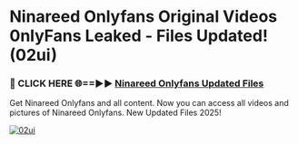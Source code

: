 # Ninareed Onlyfans Original Videos 0nlyFans Leaked - Files Updated! (02ui)

<h3>🔴 CLICK HERE 🌐==►► <a href="https://tinyurl.com/2m67pmp6" rel="nofollow">Ninareed Onlyfans Updated Files</a></h3>

Get Ninareed Onlyfans and all content. Now you can access all videos and pictures of Ninareed Onlyfans. New Updated Files 2025!

[![02ui](https://i.imgur.com/H4QAA4z.gif)](https://tinyurl.com/2m67pmp6)